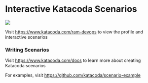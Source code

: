 # Interactive Katacoda Scenarios

[![](http://shields.katacoda.com/katacoda/ram-devops/count.svg)](https://www.katacoda.com/ram-devops "Get your profile on Katacoda.com")

Visit https://www.katacoda.com/ram-devops to view the profile and interactive scenarios

### Writing Scenarios
Visit https://www.katacoda.com/docs to learn more about creating Katacoda scenarios

For examples, visit https://github.com/katacoda/scenario-example
